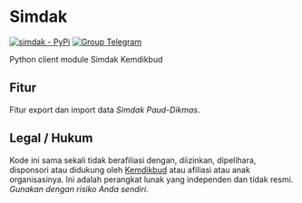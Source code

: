# Simdak

[![simdak - PyPi](https://img.shields.io/pypi/v/simdak)](https://pypi.org/project/simdak/)
[![Group Telegram](https://img.shields.io/badge/Telegram-Group-blue.svg)](https://t.me/simdak_paud)

Python client module Simdak Kemdikbud

## Fitur

Fitur export dan import data _Simdak Paud-Dikmas_.

## Legal / Hukum

Kode ini sama sekali tidak berafiliasi dengan, diizinkan, dipelihara, disponsori atau didukung oleh [Kemdikbud](https://kemdikbud.go.id/) atau afiliasi atau anak organisasinya. Ini adalah perangkat lunak yang independen dan tidak resmi. _Gunakan dengan risiko Anda sendiri._
